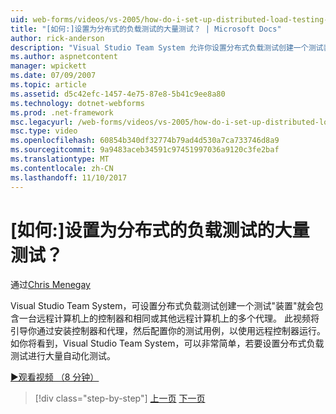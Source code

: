 ```yaml
---
uid: web-forms/videos/vs-2005/how-do-i-set-up-distributed-load-testing-for-high-volume-tests
title: "[如何:]设置为分布式的负载测试的大量测试？ | Microsoft Docs"
author: rick-anderson
description: "Visual Studio Team System 允许你设置分布式负载测试创建一个测试装置，它包含一个远程计算机和 multipl 上的控制器..."
ms.author: aspnetcontent
manager: wpickett
ms.date: 07/09/2007
ms.topic: article
ms.assetid: d5c42efc-1457-4e75-87e8-5b41c9ee8a80
ms.technology: dotnet-webforms
ms.prod: .net-framework
msc.legacyurl: /web-forms/videos/vs-2005/how-do-i-set-up-distributed-load-testing-for-high-volume-tests
msc.type: video
ms.openlocfilehash: 60854b340df32774b79ad4d530a7ca733746d8a9
ms.sourcegitcommit: 9a9483aceb34591c97451997036a9120c3fe2baf
ms.translationtype: MT
ms.contentlocale: zh-CN
ms.lasthandoff: 11/10/2017
---
```

<a name="how-do-i-set-up-distributed-load-testing-for-high-volume-tests"></a>[如何:]设置为分布式的负载测试的大量测试？
====================
通过[Chris Menegay](https://twitter.com/CMenegay)

Visual Studio Team System，可设置分布式负载测试创建一个测试"装置"就会包含一台远程计算机上的控制器和相同或其他远程计算机上的多个代理。 此视频将引导你通过安装控制器和代理，然后配置你的测试用例，以使用远程控制器运行。 如你将看到，Visual Studio Team System，可以非常简单，若要设置分布式负载测试进行大量自动化测试。

[&#9654;观看视频 （8 分钟）](https://channel9.msdn.com/Blogs/ASP-NET-Site-Videos/how-do-i-set-up-distributed-load-testing-for-high-volume-tests)

>[!div class="step-by-step"]
[上一页](how-do-i-tune-web-application-performance-with-profiling.md)
[下一页](how-do-i-enforce-coding-standards-with-code-analysis.md)
